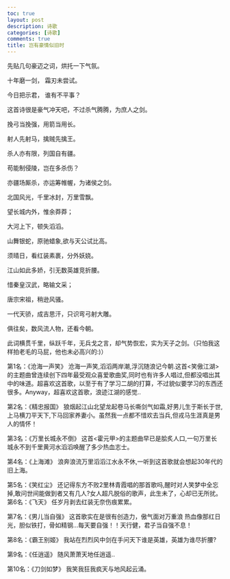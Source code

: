 ```yaml
---
toc: true
layout: post
description: 诗歌
categories: [诗歌]
comments: true
title: 岂有豪情似旧时
---
```


先贴几句豪迈之词，烘托一下气氛。

十年磨一剑， 霜刃未尝试。 

今日把示君， 谁有不平事？

这首诗很是豪气冲天吧，不过杀气腾腾，为庶人之剑。

 

挽弓当挽强，用箭当用长。

射人先射马，擒贼先擒王。

杀人亦有限，列国自有疆。

苟能制侵陵，岂在多杀伤？

亦疆场厮杀，亦运筹帷幄，为诸侯之剑。

 

北国风光，千里冰封，万里雪飘。

望长城内外，惟余莽莽；

大河上下，顿失滔滔。

山舞银蛇，原驰蜡象,欲与天公试比高。

须晴日，看红装素裹，分外妖娆。

江山如此多娇，引无数英雄竞折腰。

惜秦皇汉武，略输文采；

唐宗宋祖，稍逊风骚。

一代天骄，成吉思汗，只识弯弓射大雕。

俱往矣，数风流人物，还看今朝。

此词横贯千里，纵跃千年，无兵戈之言，却气势恢宏，实为天子之剑。（只怕我这样拍老毛的马屁，他也未必高兴的:)）

 

第1名：《沧海一声笑》 沧海一声笑,滔滔两岸潮,浮沉随浪记今朝.这首<笑傲江湖>的主题曲曾连续创下四年最受观众喜爱歌曲奖,同时也有许多人唱过,但都没唱出其中的味道。超喜欢这首歌，以至于有了学习二胡的打算，不过貌似要学习的东西还很多。Anyway，超喜欢这首歌，浪迹江湖的感觉..

第2名：《精忠报国》 狼烟起江山北望龙起卷马长嘶剑气如霜,好男儿生于斯长于世,上马横刀平天下,下马回家养妻小。虽然我一点都不惜欢去当兵,但戎马生涯真是男人的情怀！

第3名：《万里长城永不倒》 这首<霍元甲>的主题曲早已是脍炙人口,一句万里长城永不到千里黄河水滔滔唤醒了多少热血志士。

第4名：《上海滩》 浪奔浪流万里滔滔江水永不休,一听到这首歌就会想起30年代的旧上海。

第5名：《笑红尘》 还记得东方不败2里林青霞唱的那首歌吗,醒时对人笑梦中全忘掉,敢问世间能做到者又有几人?女人超凡脱俗的歌声，此生未了，心却已无所扰。
第6名：《飞天》 任岁月剥去红装无奈伤痕累累。

第7名：《男儿当自强》 这首歌实在是很有创造力，傲气面对万重浪 热血像那红日光，胆似铁打，骨如精钢…每天要自强！！天行健，君子当自强不息！

第8名：《霸王别姬》 我站在烈烈风中剑在手问天下谁是英雄，英雄为谁尽折腰?

第9名：《任逍遥》 随风萧萧天地任逍遥..

第10名：《刀剑如梦》 我笑我狂我疯天与地风起云涌。